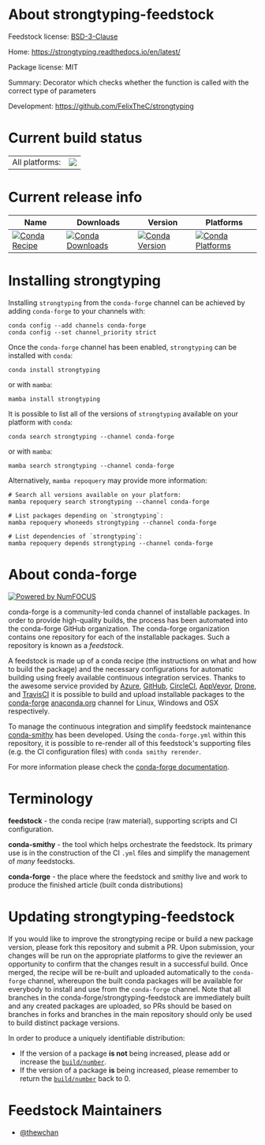 About strongtyping-feedstock
============================

Feedstock license: [BSD-3-Clause](https://github.com/conda-forge/strongtyping-feedstock/blob/main/LICENSE.txt)

Home: https://strongtyping.readthedocs.io/en/latest/

Package license: MIT

Summary: Decorator which checks whether the function is called with the correct type of parameters

Development: https://github.com/FelixTheC/strongtyping

Current build status
====================


<table><tr><td>All platforms:</td>
    <td>
      <a href="https://dev.azure.com/conda-forge/feedstock-builds/_build/latest?definitionId=12929&branchName=main">
        <img src="https://dev.azure.com/conda-forge/feedstock-builds/_apis/build/status/strongtyping-feedstock?branchName=main">
      </a>
    </td>
  </tr>
</table>

Current release info
====================

| Name | Downloads | Version | Platforms |
| --- | --- | --- | --- |
| [![Conda Recipe](https://img.shields.io/badge/recipe-strongtyping-green.svg)](https://anaconda.org/conda-forge/strongtyping) | [![Conda Downloads](https://img.shields.io/conda/dn/conda-forge/strongtyping.svg)](https://anaconda.org/conda-forge/strongtyping) | [![Conda Version](https://img.shields.io/conda/vn/conda-forge/strongtyping.svg)](https://anaconda.org/conda-forge/strongtyping) | [![Conda Platforms](https://img.shields.io/conda/pn/conda-forge/strongtyping.svg)](https://anaconda.org/conda-forge/strongtyping) |

Installing strongtyping
=======================

Installing `strongtyping` from the `conda-forge` channel can be achieved by adding `conda-forge` to your channels with:

```
conda config --add channels conda-forge
conda config --set channel_priority strict
```

Once the `conda-forge` channel has been enabled, `strongtyping` can be installed with `conda`:

```
conda install strongtyping
```

or with `mamba`:

```
mamba install strongtyping
```

It is possible to list all of the versions of `strongtyping` available on your platform with `conda`:

```
conda search strongtyping --channel conda-forge
```

or with `mamba`:

```
mamba search strongtyping --channel conda-forge
```

Alternatively, `mamba repoquery` may provide more information:

```
# Search all versions available on your platform:
mamba repoquery search strongtyping --channel conda-forge

# List packages depending on `strongtyping`:
mamba repoquery whoneeds strongtyping --channel conda-forge

# List dependencies of `strongtyping`:
mamba repoquery depends strongtyping --channel conda-forge
```


About conda-forge
=================

[![Powered by
NumFOCUS](https://img.shields.io/badge/powered%20by-NumFOCUS-orange.svg?style=flat&colorA=E1523D&colorB=007D8A)](https://numfocus.org)

conda-forge is a community-led conda channel of installable packages.
In order to provide high-quality builds, the process has been automated into the
conda-forge GitHub organization. The conda-forge organization contains one repository
for each of the installable packages. Such a repository is known as a *feedstock*.

A feedstock is made up of a conda recipe (the instructions on what and how to build
the package) and the necessary configurations for automatic building using freely
available continuous integration services. Thanks to the awesome service provided by
[Azure](https://azure.microsoft.com/en-us/services/devops/), [GitHub](https://github.com/),
[CircleCI](https://circleci.com/), [AppVeyor](https://www.appveyor.com/),
[Drone](https://cloud.drone.io/welcome), and [TravisCI](https://travis-ci.com/)
it is possible to build and upload installable packages to the
[conda-forge](https://anaconda.org/conda-forge) [anaconda.org](https://anaconda.org/)
channel for Linux, Windows and OSX respectively.

To manage the continuous integration and simplify feedstock maintenance
[conda-smithy](https://github.com/conda-forge/conda-smithy) has been developed.
Using the ``conda-forge.yml`` within this repository, it is possible to re-render all of
this feedstock's supporting files (e.g. the CI configuration files) with ``conda smithy rerender``.

For more information please check the [conda-forge documentation](https://conda-forge.org/docs/).

Terminology
===========

**feedstock** - the conda recipe (raw material), supporting scripts and CI configuration.

**conda-smithy** - the tool which helps orchestrate the feedstock.
                   Its primary use is in the construction of the CI ``.yml`` files
                   and simplify the management of *many* feedstocks.

**conda-forge** - the place where the feedstock and smithy live and work to
                  produce the finished article (built conda distributions)


Updating strongtyping-feedstock
===============================

If you would like to improve the strongtyping recipe or build a new
package version, please fork this repository and submit a PR. Upon submission,
your changes will be run on the appropriate platforms to give the reviewer an
opportunity to confirm that the changes result in a successful build. Once
merged, the recipe will be re-built and uploaded automatically to the
`conda-forge` channel, whereupon the built conda packages will be available for
everybody to install and use from the `conda-forge` channel.
Note that all branches in the conda-forge/strongtyping-feedstock are
immediately built and any created packages are uploaded, so PRs should be based
on branches in forks and branches in the main repository should only be used to
build distinct package versions.

In order to produce a uniquely identifiable distribution:
 * If the version of a package **is not** being increased, please add or increase
   the [``build/number``](https://docs.conda.io/projects/conda-build/en/latest/resources/define-metadata.html#build-number-and-string).
 * If the version of a package **is** being increased, please remember to return
   the [``build/number``](https://docs.conda.io/projects/conda-build/en/latest/resources/define-metadata.html#build-number-and-string)
   back to 0.

Feedstock Maintainers
=====================

* [@thewchan](https://github.com/thewchan/)

